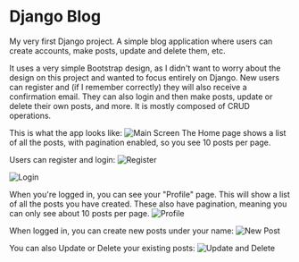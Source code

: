 # Django Blog
My very first Django project. A simple blog application where users can create accounts, make posts, update and delete them, etc.

It uses a very simple Bootstrap design, as I didn't want to worry about the design on this project and wanted to focus entirely on Django. New users can register and
(if I remember correctly) they will also receive a confirmation email. They can also login and then make posts, update or delete their own posts, and more. It is mostly
composed of CRUD operations.

This is what the app looks like: ![Main Screen](https://i.imgur.com/KFRenIO.png) The Home page shows a list of all the posts, with pagination enabled, so you see 10 posts
per page.

Users can register and login:
![Register](https://i.imgur.com/Kk1KBBV.png)

![Login](https://i.imgur.com/ZWAfDCN.png)

When you're logged in, you can see your "Profile" page. This will show a list of all the posts you have created. These also have pagination, meaning you can only see about 
10 posts per page.
![Profile](!https://i.imgur.com/0nlhchb.png)

When logged in, you can create new posts under your name: ![New Post](https://i.imgur.com/oqsXpfH.png)

You can also Update or Delete your existing posts: ![Update and Delete](https://i.imgur.com/pLmvEQs.png)
